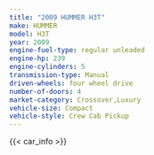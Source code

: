 ```yaml
---
title: "2009 HUMMER H3T"
make: HUMMER
model: H3T
year: 2009
engine-fuel-type: regular unleaded
engine-hp: 239
engine-cylinders: 5
transmission-type: Manual
driven-wheels: four wheel drive
number-of-doors: 4
market-category: Crossover,Luxury
vehicle-size: Compact
vehicle-style: Crew Cab Pickup
---
```


{{< car_info >}}
